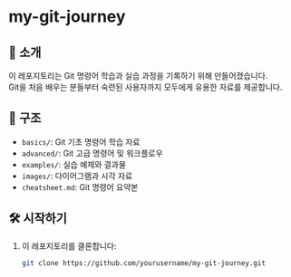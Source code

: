 # my-git-journey
## 📖 소개
이 레포지토리는 Git 명령어 학습과 실습 과정을 기록하기 위해 만들어졌습니다.  
Git을 처음 배우는 분들부터 숙련된 사용자까지 모두에게 유용한 자료를 제공합니다.

## 📂 구조
- `basics/`: Git 기초 명령어 학습 자료
- `advanced/`: Git 고급 명령어 및 워크플로우
- `examples/`: 실습 예제와 결과물
- `images/`: 다이어그램과 시각 자료
- `cheatsheet.md`: Git 명령어 요약본

## 🛠️ 시작하기
1. 이 레포지토리를 클론합니다:
   ```bash
   git clone https://github.com/yourusername/my-git-journey.git
